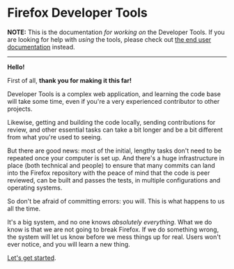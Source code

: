 # Firefox Developer Tools

**NOTE:** This is the documentation *for working on* the Developer Tools. If you are looking for help with *using* the tools, please check out [the end user documentation](https://developer.mozilla.org/en-US/docs/Tools) instead.

---

**Hello!**

First of all, **thank you for making it this far!**

Developer Tools is a complex web application, and learning the code base will take some time, even if you're a very experienced contributor to other projects. 

Likewise, getting and building the code locally, sending contributions for review, and other essential tasks can take a bit longer and be a bit different from what you're used to seeing.

But there are good news: most of the initial, lengthy tasks don't need to be repeated once your computer is set up. And there's a huge infrastructure in place (both technical and people) to ensure that many commits can land into the Firefox repository with the peace of mind that the code is peer reviewed, can be built and passes the tests, in multiple configurations and operating systems.

So don't be afraid of committing errors: you will. This is what happens to us all the time.

It's a big system, and no one knows *absolutely everything*. What we do know is that we are not going to break Firefox. If we do something wrong, the system will let us know before we mess things up for real. Users won't ever notice, and you will learn a new thing.

[Let's get started](./getting-started/).
